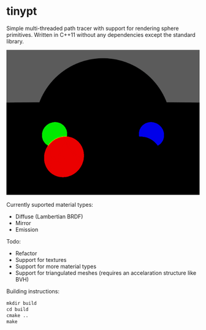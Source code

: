 # tinypt

Simple multi-threaded path tracer with support for rendering sphere primitives. Written in C++11 without any dependencies except the standard library.

![Render](demo.gif?raw=true "Render")

Currently suported material types:
* Diffuse (Lambertian BRDF)
* Mirror
* Emission

Todo:
* Refactor
* Support for textures
* Support for more material types
* Support for triangulated meshes (requires an accelaration structure like BVH)

Building instructions:
```
mkdir build
cd build
cmake ..
make
```